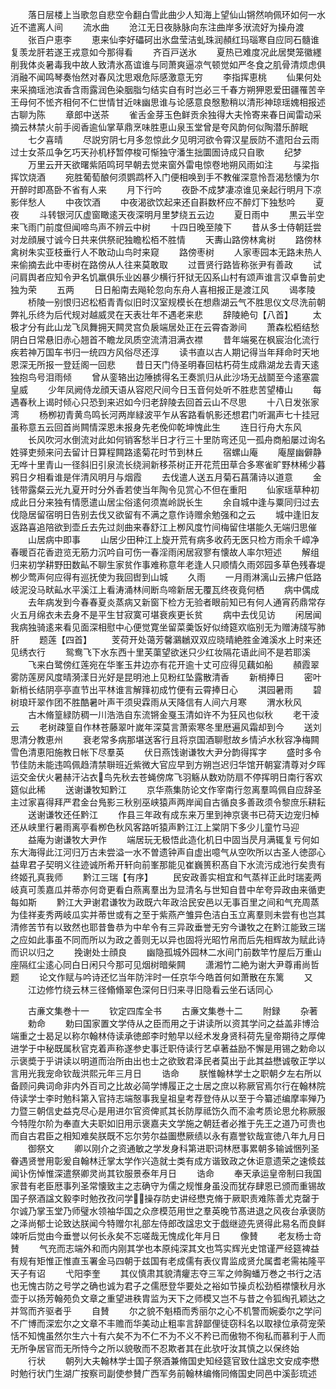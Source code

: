 <!-- { "loadSidebar": true } -->
　　落日层楼上当歌忽自悲空令翻白雪此曲少人知海上望仙山锵然响佩环如何一水近不遣离人间
　　流水曲
　　沧江无日夜脉脉向东注曲岸多洑流好为操舟渡
　　张百户恵李
　　恵来仙李好礧砢出氷盘莹洁虬珠润頳红玛瑙寒自应同石髓谁复羡龙肝若遂王戎意如今那得看
　　齐百戸送氷
　　夏热已难度况此居樊笼徽纆削我体炎暑毒我中故人致清氷髙谊谁与同萧爽逼凉气顿觉如严冬食之肌骨清烦虑俱消融不闻鸣琴奏怡然对春风沈思艰危际感激意无穷
　　李指挥恵桃
　　仙果何处来采摘瑶池滨香含雨露润色染胭脂匀结实自有时岂必三千春方朔狎恩爱田疆罹苦辛王母何不恡齐相何不仁世情甘近味幽思谁与论感意良慇懃稍以清形神琼瑶媿相报述古聊为陈
　　章郎中送茶
　　雀舌金芽玉色鲜贡余独得大夫怜寄来春日闻雷动采摘云林禁火前手阅香逾仙掌草鼎烹味胜恵山泉玉堂曾是夸风韵何似陶潜乐醉眠
　　七夕喜晴
　　尽説穷阴七月多忽惊此夕见明河欲令霄汉星辰防不遣阳台云雨过士女茶瓜争乞巧天孙机杼暂停梭可惭独守潘生拙圜圄诗成只自歌
　　纪梦
　　万里云开天欲曙紫陌鸣珂早朝去觉来窗外雷电惊卷地朔风雨如注
　　与梁指挥饮烧酒
　　宛胜葡萄酿何须鹦鹉杯入门便相唤到手不教催深意怜吾渴愁懐为尔开醉时即髙卧不省有人来
　　月下行吟
　　夜卧不成梦凄凉谁见亲起行明月下凉影伴愁人
　　中夜饮酒
　　中夜渴欲饮起来还自斟数杯应不醉灯下独愁吟
　　夏夜
　　斗转银河仄虚窗瞰逺天夜深明月里梦绕五云边
　　夏日雨中
　　黒云半空来飞雨门前度但闻啼鸟声不辨云中树
　　十四日晚至陵下
　　昔从多士侍朝廷尝对龙顔展寸诚今日共来供祭祀独瞻松栢不胜情
　　天夀山路傍林禽树
　　路傍林禽树朱实亚枝垂行人不敢动山鸟时来窥
　　路傍枣树
　　人家枣园本无路未热人来偷摘去此中枣树在路傍从人往来莫敢取
　　过晋贤行路皆称张尹有善政
　　试问肩舆者应知令尹名饥羸俱乐业凶暴少横行犴狱无囚系山村有颂声谁言汉卓鲁前史独为荣
　　五两
　　日日船南去飚轮忽向东舟人喜相报正是渡江风
　　谒孝陵
　　桥陵一别恨归迟松栢青青似旧时汉室规模长在想鼎湖云气不胜思仪文尽洗前朝弊礼乐终为后代规对越威灵在天表壮年不遇老来悲
　　辞陵絶句【八首】
　　太极才分有此山龙飞凤舞拥天闗灵宫负扆端居处正在云霄杳渺间
　　萧森松栢结愁阴白日常悬旧赤心翘首不瞻龙凤质空流清泪满衣襟
　　昔年端冕在枫宸治化流行疾若神万国车书归一统四方风俗尽还淳
　　读书直以古人期记得当年拜命时天地恩深无所报一登廷阁一回悲
　　昔日天门侍圣明春回枯朽荷生成鼎湖龙去青天逺独抱鸟号泪雨倾
　　曾从銮辂出边陲掳得名王奏凯归从此沙场无战鬬至今逺塞震皇威
　　少年凤阙侍龙顔天语从容咫尺间今日玉音何处听不胜悲苦望椿山
　　每遇春秋上谒时倾心只恐到来迟如今归老辞陵去回首云山不尽思
　　十八日发张家湾
　　杨栁初青黄鸟鸣长河两岸緑波平乍从客路看帆影还想君门听漏声七十挂冠虽称意五云回首尚闗情深恩未报身先老俛仰乾坤愧此生
　　连日行舟大东风
　　长风吹河水倒流对此如何销客愁半日才行三十里防弯还见一孤舟商船屡过询名姓驿吏频来问去留计日算程闗路逺菊花时节到林丘
　　宿螺山庵
　　庵屋幽僻静无哗十里青山一径斜旧引泉流长绕涧新移茶树正开花荒田草合多寒雀旷野林稀少暮鸦日夕相看谁是伴清风明月与烟霞
　　去伐遣人送五月菊石菖蒲诗以道意
　　金钱带露粲云光九夏开时分外香若使当年陶令见赏心不但在重阳
　　仙家瑶草种初成此日分来独有情愿遣山居尘俗逺何须嵩岭説长生
　　余自城中逢与粟同归过去伐隐居留宿明日告别去伐又欲留有不满之意作诗赠余勉强和之云
　　城中逢旧友返路喜追陪欲到壶丘去先过剡曲来春舒江上栁风度竹间梅留住堪能久无端归思催
　　山居病中即事
　　山居少田种江上旋开荒有病多收药无医只检方雨余千嶂净春暖百花香逰览无筋力沉吟自可伤一春淫雨闲居寂寥有懐故人率尔短述
　　解组归来初学耕野田数畆不聊生家贫作事难称意年老逢人只顺情久雨郊园多草色残春堤栁少莺声何应得有巡抚使为我回辔到山城
　　久雨
　　一月雨淋漓山云拂户低路岐泥没马畎畆水平溪江上看涛涌林间断鸟啼新居无覆瓦终夜竟何栖
　　病中偶成
　　去年病发到今春春夏炎蒸病又新窗下检方无验者眼前知已有何人通宵药鼎常存火五月绵衣未去身不是平生甘寂寞可堪衰疾更长贫
　　病中去伐见访
　　闲居闻我病独骑逺来看见面深相慰中心便觉寛坐留菜羮饭好似绮筵欢临别无为赠涛牋写肺肝
　　题莲【四首】
　　芰荷开处蔼芳馨鸂鶒双双应晓晴絶胜金滩溪水上时来还见绣衣行
　　鸳鸯飞下水东西十里芙蕖望欲迷只少红妆隔花语此间不是若耶溪
　　飞来白鹭傍红莲宛在华峯玉井边亦有花开逾十丈可应得见藕如船
　　頳霞翠雾防莲房风度晴漪漾日光好是昆明池上见粉红坠露散清香
　　新梢捧日
　　密叶新梢长结阴亭亭直节出平林谁言解箨初成竹便有云霄捧日心
　　淇园暑雨
　　碧树琅玕翠作团不胜酷暑叶声干须臾霖雨从天降信有人间六月寒
　　渭水秋风
　　古木脩篁緑防稠一川浩浩自东流锵金戛玉清如许不为狂风也似秋
　　老干淩云
　　老树疎篁自作林苍藤翠叶嵗年深莫言萧索寒冬里厯遍风霜却到今
　　送刘思清分教恵州
　　衰老常多病那堪送客行且将京国酒聊慰故乡情泸水秋容净梅闗雪色清恵阳施教日帐下尽羣英
　　伏日燕饯谢谦牧大尹分韵得挥字
　　盛时多令节佳防未能违鸣佩趋清禁聨班近紫微大官应早到方朔岂迟归华馆开朝宴清尊对夕晖运交金伏火暑赫汗沾衣鸟先秋去苍蝇傍席飞羽觞从数劝防扇不停挥明日南行客欢筵似此稀
　　送谢谦牧知黔江
　　京华燕集防论文作宰南行忽离羣鸣佩自应辞圣主过家喜得拜严君金台鳬影三秋别巫峡猿声两岸闻自古循良多善政须令黎庶乐耕耘
　　送谢谦牧还任黔江
　　作县三年政有成东来万里到神京褒书已荷天边宠归棹还从峡里行暑雨离亭看栁色秋风客路听猿声黔江江上棠阴下多少儿童竹马迎
　　益庵为谢谦牧大尹作
　　端居玩无极悟此造化机日中固当昃月满辄复亏何如东大海得此江河归万古未尝溢一水不曽遗钟声自虚出噫气从空吹所以古圣人徳邵心益卑君子契明义往迹诚所希开轩向前峯那能见崔巍篑积髙自下水流污成池行矣贵有终姬孔真我师
　　黔江三瑞【有序】
　　民安政善实相宜和气蒸祥正此时瑞麦两岐真可羡嘉瓜并蒂亦何竒更看白燕离羣出为显清名与世知自昔中牟夸异政由来循吏每如斯
　　黔江大尹谢君谦牧为政既六年政洽民安邑以无事百里之间和气充周蒸为佳祥麦秀两岐瓜实并蒂世或有之至于紫燕产雏异色洁白玉立离羣则未尝有也岂其清修苦节有以致然也耶昔鲁恭为中牟令有三异政垂誉无穷今谦牧之在黔江能致三瑞之应如此事虽不同而所以为政之善则无以异也固将光昭竹帛而后先相辉故为赋此诗而识以归之
　　挽谢处士顔良
　　幽隐孤城外园林二水间门前数竿竹屋后万重山座隔红尘逺心同白日闲只今那可见烟树暗柴闗
　　潇湘竹二絶为谢大尹尊甫尚哲题
　　论文作赋与吟诗还忆当年防泮时一任京华今皓首何如萧散在东篱
　　又
　　江边修竹绕云林三径翛翛翠色深何日归来寻旧隐看云坐石话同心








　　古亷文集巻十一
　　钦定四库全书
　　古亷文集巻十二
　　附録
　　杂著
　　勅命
　　勅曰国家置文学侍从之臣而用之于讲读所以资其学问之益盖非博洽端重之士曷足以称尔翰林侍读承徳郎李时勉早以经术发身贤科荷先皇帝期待之厚俾进学于中秘既属秋官克着声称遂参史事迁职侍读行艺卓著益励不懈是用锡之勅命以示褒奬于乎讲读以明道而治所由出也士之欲致君泽民者莫出于此其益懋诚敬正学以言用光我宠命钦哉洪熙元年三月日
　　诰命
　　朕惟翰林学士之职朝夕左右所以备顾问典词命非内外百司之比故必简学博履正之士居之庶以称厥官焉尔行在翰林院侍读学士李时勉科第入官持志端慤事我皇祖皇考荐登侍从以至于今纂述编摩率殚乃力暨三朝信史益克尽心是用进尔官资俾贰其长防厚祗饬久而不渝考质论思允称厥服今特陞尔阶为奉直大夫职如旧用示褒嘉夫文学施之朝廷者必推于先王之道乃可贵也而自古君臣之相知难矣朕既不忘尔劳尔益圗懋厥绩以永有嘉誉钦哉宣徳八年九月日
　　御祭文
　　卿以刚介之资通敏之学发身科第进职词林厯事累朝多输诚悃列圣眷遇贤誉用彰爰自翰林迁掌太学作兴造就士类有成方谐致政之休讵意遗荣之速倐兹闻讣伤悼惟深遣祭卿灵尚其钦服景泰年月日
　　诰命
　　奉天承运皇帝制曰我国家昔有老臣厯事列圣常懐致主之志确守为儒之规惟身虽没而犹存肆恩已颁而重锡故国子祭酒諡文毅李时勉孜孜问学操存防史讲经懋克脩于厥职责难陈善尤克罄于尔诚乃掌玉堂乃师璧水领袖华国之众彦模范用世之羣英晚节髙进退之风夜台承褒防之泽尚郁士论致达朕闻今特赠尔礼部左侍郎改諡忠文于戯继迹先贤得此易名而良鲜竦听后觉由今垂誉以何长永矣不忘嗟哉无愧成化年月日
　　像賛
　　老友杨士竒賛
　　气充而志端外和而内刚其学也本原纯深其文也笃实辉光史馆谨严经筵裨益有规有矩惟正惟直玉署金马四朝于兹国有老成儒有表仪胄监成贤允属耆老需祐隆平天子有诏
　　弋阳李奎
　　其仪慎肃其貌清癯志夺三军之帅胸蟠万巻之书行之洁也无愧古防之号学之确也诚为君子之儒厯登华要处之裕如节操贞松劲栢襟懐秋月氷壶于以扬芳翰苑负文章之重望进秩胄监为天下之师模又岂不与昔之令狐绹孔颖达之并驾而齐驱者乎
　　自賛
　　尔之貌不魁梧而秀丽尔之心不机警而婉委尔之学问不广博而深宏尔之文章不丰赡而华美动止粗率言辞鄙俚徒窃科名以取禄位承荷宠荣恬不知愧虽然尔生六十有六矣不为不仁不为不义不矜已而傲物不徇私而慕利于人而无所争居官而无所恃今之所以貌敬而不忍欺者其在此欤吁汝其慎之以保终始
　　行状
　　朝列大夫翰林学士国子祭酒兼脩国史知经筵官致仕諡忠文安成李懋时勉行状门生湖广按察司副使参賛广西军务前翰林编脩同脩国史同邑中溪彭琉述
